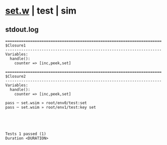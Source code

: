 # [set.w](../../../../../../examples/tests/sdk_tests/counter/set.w) | test | sim

## stdout.log
```log
=====================================================================
$Closure1
---------------------------------------------------------------------
Variables:
  handle():
    counter => [inc,peek,set]

=====================================================================
$Closure2
---------------------------------------------------------------------
Variables:
  handle():
    counter => [inc,peek,set]

pass ─ set.wsim » root/env0/test:set    
pass ─ set.wsim » root/env1/test:key set
 




Tests 1 passed (1) 
Duration <DURATION>

```

